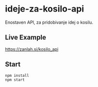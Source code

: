 # ideje-za-kosilo-api
Enostaven API, za pridobivanje idej o kosilu.

## Live Example
https://zanlah.si/kosilo_api

## Start 
```
npm install
npm start
```
